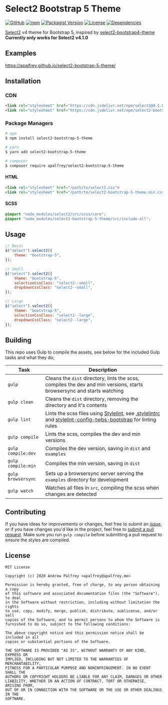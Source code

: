 # Select2 Bootstrap 5 Theme

[![GitHub](https://img.shields.io/github/v/release/apalfrey/select2-bootstrap-5-theme?style=flat-square)](https://github.com/apalfrey/select2-bootstrap-5-theme)
[![npm](https://img.shields.io/npm/v/select2-bootstrap-5-theme?style=flat-square)](https://www.npmjs.com/package/select2-bootstrap-5-theme)
[![Packagist Version](https://img.shields.io/packagist/v/apalfrey/select2-bootstrap-5-theme?style=flat-square)](https://packagist.org/packages/apalfrey/select2-bootstrap-5-theme)
[![License](https://img.shields.io/github/license/apalfrey/select2-bootstrap-5-theme?style=flat-square)](LICENSE)
[![Dependencies](https://img.shields.io/david/apalfrey/select2-bootstrap-5-theme?style=flat-square)](https://david-dm.org/apalfrey/select2-bootstrap-5-theme)

[Select2](https://github.com/select2/select2) v4 theme for Bootstrap 5, inspired by [select2-bootstrap4-theme](https://github.com/ttskch/select2-bootstrap4-theme)
**Currently only works for Select2 v4.1.0**

## Examples
https://apalfrey.github.io/select2-bootstrap-5-theme/

## Installation

### CDN

```html
<link rel="stylesheet" href="https://cdn.jsdelivr.net/npm/select2@4.1.0-rc.0/dist/css/select2.min.css" />
<link rel="stylesheet" href="https://cdn.jsdelivr.net/npm/select2-bootstrap-5-theme@1.0.2/dist/select2-bootstrap-5-theme.min.css" />
```

### Package Managers

```bash
# npm
$ npm install select2-bootstrap-5-theme

# yarn
$ yarn add select2-bootstrap-5-theme

# composer
$ composer require apalfrey/select2-bootstrap-5-theme
```

#### HTML
```html
<link rel="stylesheet" href="/path/to/select2.css">
<link rel="stylesheet" href="/path/to/select2-bootstrap-5-theme.min.css">
```

#### SCSS
```scss
@import "node_modules/select2/src/scss/core";
@import "node_modules/select2-bootstrap-5-theme/src/include-all";
```

## Usage

```js
// Basic
$("select").select2({
    theme: "bootstrap-5",
});

// Small
$("select").select2({
    theme: "bootstrap-5",
    selectionCssClass: "select2--small",
    dropdownCssClass: "select2--small",
});

// Large
$("select").select2({
    theme: "bootstrap-5",
    selectionCssClass: "select2--large",
    dropdownCssClass: "select2--large",
});
```

## Building
This repo uses Gulp to compile the assets, see below for the included Gulp tasks and what they do;

| Task               | Description                                                                                                            |
| ------------------ | ---------------------------------------------------------------------------------------------------------------------- |
| `gulp`             | Cleans the `dist` directory, lints the scss, compiles the dev and min versions, starts browsersync and starts watching |
| `gulp clean`       | Cleans the `dist` directory, removing the directory and it's contents                                                  |
| `gulp lint`        | Lints the scss files using [Stylelint](https://stylelint.io/), see [.stylelintrc](.stylelintrc) and [stylelint-config-twbs-bootstrap](https://github.com/twbs/stylelint-config-twbs-bootstrap) for linting rules                                                                                            |
| `gulp compile`     | Lints the scss, compiles the dev and min versions                                                                      |
| `gulp compile:dev` | Compiles the dev version, saving in `dist` and `examples`                                                              |
| `gulp compile:min` | Compiles the min version, saving in `dist`                                                                             |
| `gulp browsersync` | Sets up a browsersync server serving the `examples` directory for development                                          |
| `gulp watch`       | Watches all files in `src`, compiling the scss when changes are detected                                               |

## Contributing
If you have ideas for improvements or changes, feel free to submit an [issue](https://github.com/apalfrey/select2-bootstrap-5-theme/issues/new), or if you have changes you'd like in the project, feel free to [submit a pull request](https://github.com/apalfrey/select2-bootstrap-5-theme/compare). Make sure you run `gulp compile` before submitting a pull request to ensure the styles are compiled.

## License

```
MIT License

Copyright (c) 2020 Andrew Palfrey <apalfrey@apalfrey.me>

Permission is hereby granted, free of charge, to any person obtaining a copy
of this software and associated documentation files (the "Software"), to deal
in the Software without restriction, including without limitation the rights
to use, copy, modify, merge, publish, distribute, sublicense, and/or sell
copies of the Software, and to permit persons to whom the Software is
furnished to do so, subject to the following conditions:

The above copyright notice and this permission notice shall be included in all
copies or substantial portions of the Software.

THE SOFTWARE IS PROVIDED "AS IS", WITHOUT WARRANTY OF ANY KIND, EXPRESS OR
IMPLIED, INCLUDING BUT NOT LIMITED TO THE WARRANTIES OF MERCHANTABILITY,
FITNESS FOR A PARTICULAR PURPOSE AND NONINFRINGEMENT. IN NO EVENT SHALL THE
AUTHORS OR COPYRIGHT HOLDERS BE LIABLE FOR ANY CLAIM, DAMAGES OR OTHER
LIABILITY, WHETHER IN AN ACTION OF CONTRACT, TORT OR OTHERWISE, ARISING FROM,
OUT OF OR IN CONNECTION WITH THE SOFTWARE OR THE USE OR OTHER DEALINGS IN THE
SOFTWARE.
```
